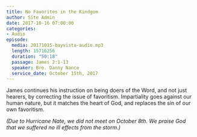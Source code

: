 ```yaml
---
title: No Favorites in the Kindgom
author: Site Admin
date: 2017-10-16 07:00:00
categories:
- Audio
episode:
  media: 20171015-bayvista-audio.mp3
  length: 15716256
  duration: "50:18"
  passage: James 2:1-13
  speaker: Bro. Danny Nance
  service_date: October 15th, 2017
---
```

James continues his instruction on being doers of the Word, and not just hearers, by correcting the issue of favoritism. Impartiality goes against our human nature, but it matches the heart of God, and replaces the sin of our own favoritism.

_(Due to Hurricane Nate, we did not meet on October 8th. We praise God that we suffered no ill effects from the storm.)_